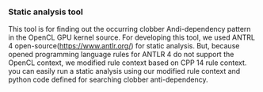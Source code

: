 ### Static analysis tool 
This tool is for finding out the occurring clobber Andi-dependency pattern in the OpenCL GPU kernel source. For developing this tool, we used ANTRL 4 open-source(https://www.antlr.org/) for static analysis. But, because opened programming language rules for ANTLR 4 do not support the OpenCL context, we modified rule context based on CPP 14 rule context. you can easily run a static analysis using our modified rule context and python code defined for searching clobber anti-dependency.
